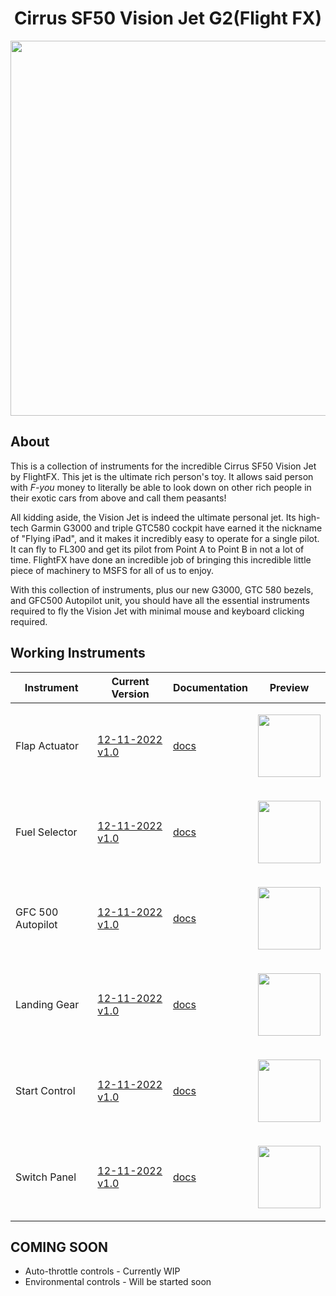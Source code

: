 <!-- PROJECT LOGO -->
<p align="center">
  <h1 align="center">Cirrus SF50 Vision Jet G2(Flight FX)</h1>
</p>
<p align="center"><img src="https://user-images.githubusercontent.com/75218511/206914004-5a53b5ea-9d26-4b97-95ee-03f94bfbb8a3.png" width="600"/></p>

## About
This is a collection of instruments for the incredible Cirrus SF50 Vision Jet by FlightFX. This jet is the ultimate rich person's toy. It allows said person with <em>F-you</em> money to literally be able to look down on other rich people in their exotic cars from above and call them peasants! 

All kidding aside, the Vision Jet is indeed the ultimate personal jet. Its high-tech Garmin G3000 and triple GTC580 cockpit have earned it the nickname of "Flying iPad", and it makes it incredibly easy to operate for a single pilot. It can fly to FL300 and get its pilot from Point A to Point B in not a lot of time. FlightFX have done an incredible job of bringing this incredible little piece of machinery to MSFS for all of us to enjoy. 

With this collection of instruments, plus our new G3000, GTC 580 bezels, and GFC500 Autopilot unit, you should have all the essential instruments required to fly the Vision Jet with minimal mouse and keyboard clicking required. 


<!-- ABOUT THE PROJECT -->
## Working Instruments

Instrument | Current Version | Documentation | Preview
-------------|-----------------|--------------|--------------
Flap Actuator | [12-11-2022 v1.0](https://github.com/Simstrumentation/Air-Manager/blob/main/Instruments/VisionJet/Flap_Actuator/Cirrus%20SF50%20Vision%20Jet%20(FlightFX)%20-%20Flap%20Actuator.siff?raw=true) | [docs](https://github.com/Simstrumentation/Air-Manager/tree/main/Instruments/VisionJet/Flap_Actuator) | <p align="center"><img src="https://github.com/Simstrumentation/Air-Manager/blob/main/Instruments/VisionJet/Flap_Actuator/f5e4d7b5-91c1-49aa-07fb-e7416539411a/preview.png" width="100"> </p>
Fuel Selector | [12-11-2022 v1.0](https://github.com/Simstrumentation/Air-Manager/blob/main/Instruments/VisionJet/Fuel_Selector/Cirrus%20SF50%20Vision%20Jet%20(FlightFX)%20-%20Fuel%20Selector.siff?raw=true) | [docs](https://github.com/Simstrumentation/Air-Manager/tree/main/Instruments/VisionJet/Fuel_Selector) | <p align="center"><img src="https://github.com/Simstrumentation/Air-Manager/blob/main/Instruments/VisionJet/Fuel_Selector/69ce6794-f483-4522-924e-77dc95705746/preview.png" width="100"> </p>
GFC 500 Autopilot | [12-11-2022 v1.0](https://github.com/Simstrumentation/Air-Manager/blob/main/Instruments/Generic/Generic-GFC500/Generic%20-%20Garmin%20GFC%20500%20autopilot.siff?raw=true) | [docs](https://github.com/Simstrumentation/Air-Manager/blob/main/Instruments/Generic/Generic-GFC500) | <p align="center"><img src="https://github.com/Simstrumentation/Air-Manager/raw/main/Instruments/Generic/Generic-GFC500/c154321a-72e7-44bd-8c39-7dc86b1c66c6/preview.png" width="100"> </p>
Landing Gear | [12-11-2022 v1.0](https://github.com/Simstrumentation/Air-Manager/blob/main/Instruments/VisionJet/Landing_Gear/Cirrus%20SF50%20Vision%20Jet%20(FlightFX)%20-%20Landing%20Gear%20Panel.siff?raw=true) | [docs](https://github.com/Simstrumentation/Air-Manager/tree/main/Instruments/VisionJet/Landing_Gear) | <p align="center"><img src="https://github.com/Simstrumentation/Air-Manager/blob/main/Instruments/VisionJet/Landing_Gear/13dd84d6-fa45-4d2a-b3e7-6f786c0fed83/preview.png" width="100"> </p>
Start Control | [12-11-2022 v1.0](https://github.com/Simstrumentation/Air-Manager/blob/main/Instruments/VisionJet/Start_Control/Cirrus%20SF50%20Vision%20Jet%20(FlightFX)%20-%20Start%20Controls.siff?raw=true) | [docs](https://github.com/Simstrumentation/Air-Manager/tree/main/Instruments/VisionJet/Start_Control) | <p align="center"><img src="https://github.com/Simstrumentation/Air-Manager/blob/main/Instruments/VisionJet/Start_Control/27ade212-7209-4d53-3b19-52cf286a8ec6/preview.png" width="100"> </p>
Switch Panel | [12-11-2022 v1.0](https://github.com/Simstrumentation/Air-Manager/blob/main/Instruments/VisionJet/Switch_Panel/Cirrus%20SF50%20Vision%20Jet%20(FlightFX)%20-%20Switch%20Panel%20.siff?raw=true) | [docs](https://github.com/Simstrumentation/Air-Manager/tree/main/Instruments/VisionJet/Switch_Panel) | <p align="center"><img src="https://github.com/Simstrumentation/Air-Manager/blob/main/Instruments/VisionJet/Switch_Panel/41ee8a43-e056-4bb4-a1b2-5f1babd492fc/preview.png" width="100"> </p>


## COMING SOON
- Auto-throttle controls  - Currently WIP
- Environmental controls  - Will be started soon










